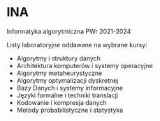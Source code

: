 # INA
Informatyka algorytmiczna PWr 2021-2024

Listy laboratoryjne oddawane na wybrane kursy:
- Algorytmy i struktury danych
- Architektura komputerów i systemy operacyjne
- Algorytmy metaheurystyczne
- Algorytmy optymalizacji dyskretnej
- Bazy Danych i systemy informacyjne
- Języki formalne i techniki translacji
- Kodowanie i kompresja danych
- Metody probabilistyczne i statystyka
